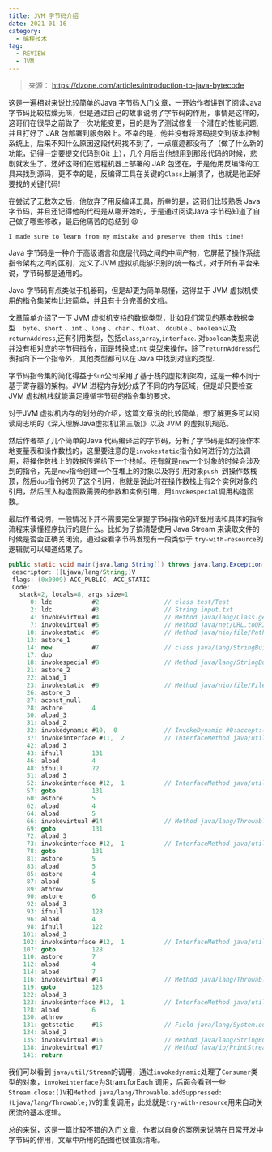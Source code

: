 ```yaml
---
title: JVM 字节码介绍
date: 2021-01-16
category:
  - 编程技术
tag:
  - REVIEW
  - JVM
--- 
```


>来源： https://dzone.com/articles/introduction-to-java-bytecode

这是一遍相对来说比较简单的Java 字节码入门文章，一开始作者讲到了阅读Java 字节码比较枯燥无味，但是通过自己的故事说明了字节码的作用，事情是这样的，这哥们在很早之前做了一次功能变更，目的是为了测试修复一个潜在的性能问题, 并且打好了 JAR 包部署到服务器上。不幸的是，他并没有将源码提交到版本控制系统上，后来不知什么原因这段代码找不到了，一点痕迹都没有了（做了什么新的功能，记得一定要提交代码到Git 上），几个月后当他想用到那段代码的时候，悲剧就发生了。还好这哥们在远程机器上部署的 JAR 包还在，于是他用反编译的工具来找到源码，更不幸的是，反编译工具在关键的`Class`上崩溃了，也就是他正好要找的关键代码!

在尝试了无数次之后，他放弃了用反编译工具，所幸的是，这哥们比较熟悉 Java 字节码，并且还记得他的代码是从哪开始的，于是通过阅读Java 字节码知道了自己做了哪些修改，最后他痛苦的总结到 :laughing:

`I made sure to learn from my mistake and preserve them this time!`

Java 字节码是一种介于高级语言和底层代码之间的中间产物，它屏蔽了操作系统指令架构之间的区别，定义了JVM 虚拟机能够识别的统一格式，对于所有平台来说，字节码都是通用的。

Java 字节码有点类似于机器码，但是却更为简单易懂，这得益于 JVM 虚拟机使用的指令集架构比较简单，并且有十分完善的文档。

文章简单介绍了一下 JVM 虚拟机支持的数据类型，比如我们常见的基本数据类型：`byte`、`short` 、`int` 、`long` 、`char` 、`float`、 `double` 、`boolean`以及`returnAddress`,还有引用类型，包括`class`,`array`,`interface`. 对`boolean`类型来说并没有相对应的字节码指令，而是转换成`int` 类型来操作，除了`returnAddress`代表指向下一个指令外，其他类型都可以在 Java 中找到对应的类型.

字节码指令集的简化得益于`Sun`公司采用了基于栈的虚拟机架构，这是一种不同于基于寄存器的架构。JVM 进程内存划分成了不同的内存区域，但是却只要检查 JVM 虚拟机栈就能满足遵循字节码的指令集的要求。

对于JVM 虚拟机内存的划分的介绍，这篇文章说的比较简单，想了解更多可以阅读周志明的《深入理解Java虚拟机(第三版)》以及 JVM 的虚拟机规范。

然后作者举了几个简单的Java 代码编译后的字节码，分析了字节码是如何操作本地变量表和操作数栈的，这里要注意的是`invokestatic`指令如何进行的方法调用，将操作数栈上的数据传递给下一个栈帧。还有就是`new`一个对象的时候会涉及到的指令，先是`new`指令创建一个在堆上的对象以及将引用对象`push `到操作数栈顶，然后`dup`指令拷贝了这个引用，也就是说此时在操作数栈上有2个实例对象的引用，然后压入构造函数需要的参数和实例引用，用`invokespecial`调用构造函数。

最后作者说明，一般情况下并不需要完全掌握字节码指令的详细用法和具体的指令流程来读懂程序执行的是什么。比如为了搞清楚使用 Java Stream 来读取文件的时候是否会正确关闭流，通过查看字节码发现有一段类似于 `try-with-resource`的逻辑就可以知道结果了。

```Java
public static void main(java.lang.String[]) throws java.lang.Exception;
 descriptor: ([Ljava/lang/String;)V
 flags: (0x0009) ACC_PUBLIC, ACC_STATIC
 Code:
   stack=2, locals=8, args_size=1
      0: ldc           #2                  // class test/Test
      2: ldc           #3                  // String input.txt
      4: invokevirtual #4                  // Method java/lang/Class.getResource:(Ljava/lang/String;)Ljava/net/URL;
      7: invokevirtual #5                  // Method java/net/URL.toURI:()Ljava/net/URI;
     10: invokestatic  #6                  // Method java/nio/file/Paths.get:(Ljava/net/URI;)Ljava/nio/file/Path;
     13: astore_1
     14: new           #7                  // class java/lang/StringBuilder
     17: dup
     18: invokespecial #8                  // Method java/lang/StringBuilder."<init>":()V
     21: astore_2
     22: aload_1
     23: invokestatic  #9                  // Method java/nio/file/Files.lines:(Ljava/nio/file/Path;)Ljava/util/stream/Stream;
     26: astore_3
     27: aconst_null
     28: astore        4
     30: aload_3
     31: aload_2
     32: invokedynamic #10,  0             // InvokeDynamic #0:accept:(Ljava/lang/StringBuilder;)Ljava/util/function/Consumer;
     37: invokeinterface #11,  2           // InterfaceMethod java/util/stream/Stream.forEach:(Ljava/util/function/Consumer;)V
     42: aload_3
     43: ifnull        131
     46: aload         4
     48: ifnull        72
     51: aload_3
     52: invokeinterface #12,  1           // InterfaceMethod java/util/stream/Stream.close:()V
     57: goto          131
     60: astore        5
     62: aload         4
     64: aload         5
     66: invokevirtual #14                 // Method java/lang/Throwable.addSuppressed:(Ljava/lang/Throwable;)V
     69: goto          131
     72: aload_3
     73: invokeinterface #12,  1           // InterfaceMethod java/util/stream/Stream.close:()V
     78: goto          131
     81: astore        5
     83: aload         5
     85: astore        4
     87: aload         5
     89: athrow
     90: astore        6
     92: aload_3
     93: ifnull        128
     96: aload         4
     98: ifnull        122
    101: aload_3
    102: invokeinterface #12,  1           // InterfaceMethod java/util/stream/Stream.close:()V
    107: goto          128
    110: astore        7
    112: aload         4
    114: aload         7
    116: invokevirtual #14                 // Method java/lang/Throwable.addSuppressed:(Ljava/lang/Throwable;)V
    119: goto          128
    122: aload_3
    123: invokeinterface #12,  1           // InterfaceMethod java/util/stream/Stream.close:()V
    128: aload         6
    130: athrow
    131: getstatic     #15                 // Field java/lang/System.out:Ljava/io/PrintStream;
    134: aload_2
    135: invokevirtual #16                 // Method java/lang/StringBuilder.toString:()Ljava/lang/String;
    138: invokevirtual #17                 // Method java/io/PrintStream.println:(Ljava/lang/String;)V
    141: return
```

我们可以看到  `java/util/Stream`的调用，通过`invokedynamic`处理了`Consumer`类型的对象，`invokeinterface`为Stram.forEach 调用，后面会看到一些 `Stream.close:()V`和`Method java/lang/Throwable.addSuppressed:(Ljava/lang/Throwable;)V`的重复调用，此处就是`try-with-resource`用来自动关闭流的基本逻辑。

总的来说，这是一篇比较不错的入门文章，作者以自身的案例来说明在日常开发中字节码的作用，文章中所用的配图也很值观清晰。
